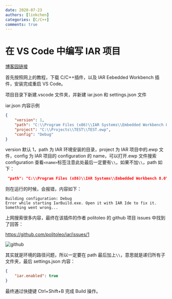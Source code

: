 ```yaml
---
date: 2020-07-23
authors: [linkchen]
categories: [C/C++]
comments: true
---
```


# 在 VS Code 中编写 IAR 项目

[博客园链接](https://www.cnblogs.com/linkchen/p/13366742.html)

<!-- more -->

首先按照网上的教程，下载 C/C++插件，以及 IAR Eebedded Workbench 插件，安装完成重启 VS Code。

项目目录下新建.vscode 文件夹，并新建 iar.json 和 settings.json 文件

iar.json 内容示例

```json linenums="1" title="iar.json"
{
    "version": 1,
    "path": "C:\\Program Files (x86)\\IAR Systems\\Embedded Workbench 8.0\\",
    "project": "C:\\Projects\\TEST\\TEST.ewp",
    "config": "Debug"
}
```

version 默认 1，path 为 IAR 环境安装的目录，project 为 IAR 项目中的.ewp 文件，config 为 IAR 项目的 configuration 的 name，可以打开.ewp 文件搜索 configuration 查看`<name>`标签注意此处最后一定要有`\\`，如果不加`\\`，path 如下：

```json
 "path": "C:\\Program Files (x86)\\IAR Systems\\Embedded Workbench 8.0"
```

则在运行的时候，会报错，内容如下：

```
Building configuration: Debug
Error while starting IarBuild.exe. Open it with IAR Ide to fix it.
Something went wrong...
```

上网搜索很多内容，最终在该插件的作者 politoleo 的 github 项目 issues 中找到了回答：

https://github.com/politoleo/iar/issues/1

<img referrerPolicy="no-referrer" src="https://img2020.cnblogs.com/blog/1560524/202007/1560524-20200723154656480-364570565.jpg" alt="github">

其实就是环境的路径问题，所以一定要在 path 最后加上`\\`，意思就是递归所有子文件夹，最后 settings.json 内容：

```json
{
    "iar.enabled": true
}
```

最终通过快捷键 Ctrl+Shift+B 完成 Build 操作。
